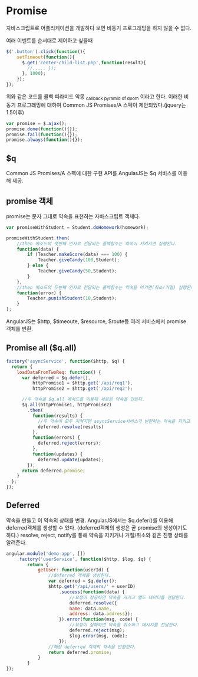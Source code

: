 # Promise
자바스크립트로 어플리케이션을 개발하다 보면 비동기 프로그래밍을 하지 않을 수 없다.

여러 이벤트를 순서대로 제어하고 싶을때

```javascript
$('.button').click(function(){
    setTimeout(function(){
      $.get('center-child-list.php',function(result){
        //..... });
      }, 1000);
    });
});
```
위와 같은 코드를 콜백 피라미드 악몽 <sub>callback pyramid of doom</sub> 이라고 한다.
이러한 비동기 프로그래밍에 대하여 Common JS Promises/A 스펙이 제안되었다.(jquery는 1.5이후)

```javascript
var promise = $.ajax();
promise.done(function(){});
promise.fail(function(){});
promise.always(function(){});
```

## $q
Common JS Promises/A 스펙에 대한 구현 API를 AngularJS는 $q 서비스를 이용해 제공.

## promise 객체
promise는 문자 그대로 약속을 표현하는 자바스크립트 객체다.

```javascript
var promiseWithStudent = Student.doHomework(homework);

promiseWithStudent.then(
    //then 메소드의 첫번째 인자로 전달되는 콜백함수는 약속이 지켜지면 실행된다.
    function(data) {
        if (Teacher.makeScore(data) === 100) {
            Teacher.giveCandy(100,Student);
        } else {
            Teacher.giveCandy(50,Student);
        }
    },
    //then 메소드의 두번째 인자로 전달되는 콜백함수는 약속을 어기면(취소/거절) 실행된다.
    function(error) {
        Teacher.punishStudent(10,Student);
    }
);
```
AngularJS는 $http, $timeoute, $resource, $route등 여러 서비스에서 promise 객체를 반환.

## Promise all ($q.all)

```javascript
factory('asyncService', function($http, $q) {
  return {
    loadDataFromTwoReq: function() {
      var deferred = $q.defer(),
          httpPromise1 = $http.get('/api/req1'),
          httpPromise2 = $http.get('/api/req2');

      //두 약속을 $q.all 메서드를 이용해 새로운 약속을 만든다.
      $q.all(httpPromise1, httpPromise2)
        .then(
          function(results) {
            //두 약속이 모두 지켜지면 asyncService서비스가 반한하는 약속을 지키고 두 약속이 전달하는 결과를 묶은 배열로 전달한다.
            deferred.resolve(results)
          },
          function(errors) {
            deferred.reject(errors);
          },
          function(updates) {
            deferred.update(updates);
        });
      return deferred.promise;
    }
  };
});
```

## Deferred
약속을 만들고 이 약속의 상태를 변경.
AngularJS에서는 $q.defer()를 이용해 deferred객체를 생성할 수 있다. (deferred객체의 생성은 곧 promise의 생성이기도 하다.)
resolve, reject, notify를 통해 약속을 지키거나 거절/취소와 같은 진행 상태를 알려준다.

```javascript
angular.module('demo-app', [])
    .factory('userService', function($http, $log, $q) {
        return {
            getUser: function(userId) {
                //deferred 객체를 생성한다.
                var deferred = $q.defer();
                $http.get('/api/users/' + userID)
                    .success(function(data) {
                        //요청이 성공하면 약속을 지키고 별도 데이터를 전달한다.
                        deferred.resolve({
                        name: data.name,
                        address: data.address});
                    }).error(function(msg, code) {
                        //요청이 실패하면 약속을 취소하고 메시지를 전달한다.
                        deferred.reject(msg);
                        $log.error(msg, code);
                    });
                //해당 deferred 객체의 약속을 반환한다.
                return deferred.promise;
            }
        }
});
```
